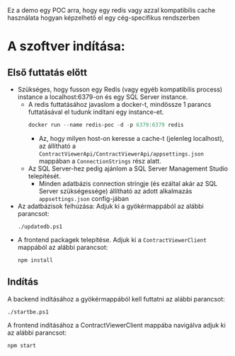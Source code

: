 Ez a demo egy POC arra, hogy egy redis vagy azzal kompatibilis cache használata hogyan képzelhető el egy cég-specifikus rendszerben 
# A szoftver indítása:
## Első futtatás előtt
- Szükséges, hogy fusson egy Redis (vagy egyéb kompatibilis process) instance a localhost:6379-on és egy SQL Server instance.
    - A redis futtatásához javaslom a docker-t, mindössze 1 parancs futtatásával el tudunk indítani egy instance-et.
        ```powershell
        docker run --name redis-poc -d -p 6379:6379 redis
        ```
        - Az, hogy milyen host-on keresse a cache-t (jelenleg localhost), az állítható a `ContractViewerApi/ContractViewerApi/appsettings.json` mappában a `ConnectionStrings` rész alatt.
    - Az SQL Server-hez pedig ajánlom a SQL Server Management Studio telepítését.
        - Minden adatbázis connection stringje (és ezáltal akár az SQL Server szükségessége) állítható az adott alkalmazás `appsettings.json` config-jában 
- Az adatbázisok felhúzása: Adjuk ki a gyökérmappából az alábbi parancsot:
    ```
    ./updatedb.ps1
    ```
- A frontend packagek telepítése. Adjuk ki a `ContractViewerClient` mappából az alábbi parancsot:
    ```
    npm install
    ```

## Indítás
A backend indításához a gyökérmappából kell futtatni az alábbi parancsot:
```
./startbe.ps1
```

A frontend indításához a ContractViewerClient mappába navigálva adjuk ki az alábbi parancsot:
```
npm start
```